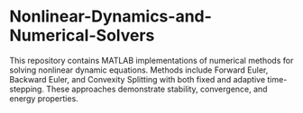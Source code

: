 # Nonlinear-Dynamics-and-Numerical-Solvers
This repository contains MATLAB implementations of numerical methods for solving nonlinear dynamic equations. Methods include Forward Euler, Backward Euler, and Convexity Splitting with both fixed and adaptive time-stepping. These approaches demonstrate stability, convergence, and energy properties.
